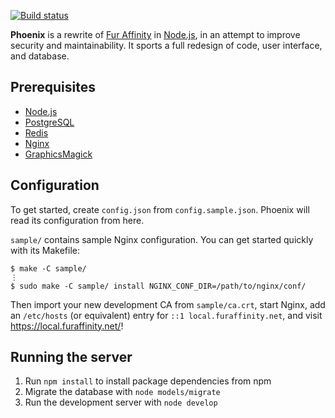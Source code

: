 [![Build status][Travis badge]][Build status]

**Phoenix** is a rewrite of [Fur Affinity] in [Node.js],
in an attempt to improve security and maintainability. It sports a full
redesign of code, user interface, and database.


## Prerequisites

 - [Node.js]
 - [PostgreSQL]
 - [Redis]
 - [Nginx]
 - [GraphicsMagick]


## Configuration

To get started, create `config.json` from `config.sample.json`.
Phoenix will read its configuration from here.

`sample/` contains sample Nginx configuration. You can get started quickly
with its Makefile:

```shell
$ make -C sample/
⋮
$ sudo make -C sample/ install NGINX_CONF_DIR=/path/to/nginx/conf/
```

Then import your new development CA from `sample/ca.crt`, start Nginx,
add an `/etc/hosts` (or equivalent) entry for `::1 local.furaffinity.net`,
and visit <https://local.furaffinity.net/>!


## Running the server

1. Run `npm install` to install package dependencies from npm
2. Migrate the database with `node models/migrate`
3. Run the development server with `node develop`

  [Fur Affinity]: https://www.furaffinity.net/
  [Node.js]: http://nodejs.org/
  [PostgreSQL]: http://www.postgresql.org/
  [Redis]: http://redis.io/
  [Nginx]: http://nginx.org/
  [GraphicsMagick]: http://www.graphicsmagick.org/

  [Build status]: https://travis-ci.org/FurAffinity/phoenix
  [Travis badge]: https://api.travis-ci.org/FurAffinity/phoenix.svg?branch=master
